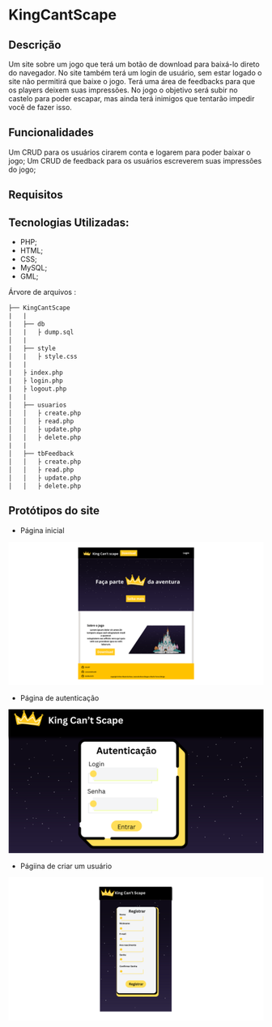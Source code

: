 # KingCantScape

## Descrição
  Um site sobre um jogo que terá um botão de download para baixá-lo direto do navegador. No site também terá um login de usuário, sem estar logado o site não permitirá que baixe o jogo. Terá uma área de feedbacks para que os players deixem suas impressões.
  No jogo o objetivo será subir no castelo para poder escapar, mas ainda terá inimigos que tentarão impedir você de fazer isso.

## Funcionalidades
  Um CRUD para os usuários cirarem conta e logarem para poder baixar o jogo;
  Um CRUD de feedback para os usuários escreverem suas impressões do jogo;

## Requisitos
  ## Tecnologias Utilizadas:
  - PHP;
  - HTML;
  - CSS;
  - MySQL;
  - GML;

Árvore de arquivos :
```
├── KingCantScape
|   |
|   ├── db
│   |   ├ dump.sql
│   |
|   ├── style
│   |   ├ style.css
|   |
|   ├ index.php
|   ├ login.php
|   ├ logout.php
|   |
│   ├── usuarios
│   │   ├ create.php
│   │   ├ read.php
│   │   ├ update.php
│   │   ├ delete.php
|   |
│   ├── tbFeedback
│   │   ├ create.php
│   │   ├ read.php
│   │   ├ update.php
│   │   ├ delete.php

```
## Protótipos do site
- Página inicial
<img src="imgReadme/Index parte1.png">

- Página de autenticação
<img src="imgReadme/Autenticação.png">

- Págiina de criar um usuário
<img src="imgReadme/Registrar.png">
